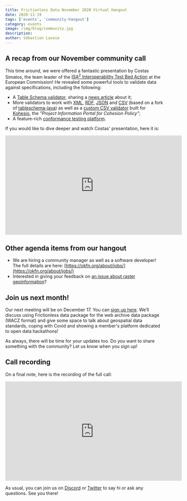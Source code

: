 ```yaml
---
title: Frictionless Data November 2020 Virtual Hangout
date: 2020-11-19
tags: ['events', 'community-hangout']
category: events
image: /img/blog/community.jpg
description:
author: Sébastien Lavoie
---
```


## A recap from our November community call

This time around, we were offered a fantastic presentation by Costas Simatos, the team leader of the [ISA<sup>2</sup> Interoperability Test Bed Action](https://joinup.ec.europa.eu/collection/interoperability-test-bed-repository/solution/interoperability-test-bed) at the European Commission! He revealed some powerful tools to validate data against specifications, including the following:

- A [Table Schema validator](https://www.itb.ec.europa.eu/json/tableschema/upload), sharing a [news article](https://joinup.ec.europa.eu/collection/interoperability-test-bed-repository/solution/interoperability-test-bed/news/table-schema-validator) about it;
- More validators to work with [XML](https://www.itb.ec.europa.eu/docs/guides/latest/validatingXML/), [RDF](https://www.itb.ec.europa.eu/docs/guides/latest/validatingRDF/), [JSON](https://www.itb.ec.europa.eu/docs/guides/latest/validatingJSON/) and [CSV](https://www.itb.ec.europa.eu/docs/guides/latest/validatingCSV/) (based on a fork of [tableschema-java](https://github.com/frictionlessdata/tableschema-java)) as well as a [custom CSV validator](https://www.itb.ec.europa.eu/csv/kohesio/upload) built for [Kohesio](https://kohesio.eu/), the _"Project Information Portal for Cohesion Policy"_;
- A feature-rich [conformance testing platform](https://www.itb.ec.europa.eu/itb/).

If you would like to dive deeper and watch Costas' presentation, here it is:

<iframe width="560" height="315" src="https://www.youtube.com/embed/pJFsJW96fuA" frameborder="0" allow="accelerometer; autoplay; encrypted-media; gyroscope; picture-in-picture" allowfullscreen></iframe>

## Other agenda items from our hangout

- We are hiring a community manager as well as a software developer! The full details are here: [https://okfn.org/about/jobs/](https://okfn.org/about/jobs/)
- Interested in giving your feedback on [an issue about raster geoinformation](https://github.com/frictionlessdata/frictionless-py/issues/536)?

## Join us next month!

Our next meeting will be on December 17. You can [sign up here](https://forms.gle/5HeMrt2MDCYSYWxT8). We’ll discuss using Frictionless data package for the web archive data package (WACZ format) and give some space to talk about geospatial data standards, coping with Covid and showing a member's platform dedicated to open data hackathons!

As always, there will be time for your updates too. Do you want to share something with the community? Let us know when you sign up!

## Call recording

On a final note, here is the recording of the full call:

<iframe width="560" height="315" src="https://www.youtube.com/embed/ovdGnNYk7cQ" frameborder="0" allow="accelerometer; autoplay; encrypted-media; gyroscope; picture-in-picture" allowfullscreen></iframe>

As usual, you can join us on [Discord](https://discord.com/invite/j9DNFNw) or [Twitter](https://twitter.com/frictionlessd8a) to say hi or ask any questions. See you there!
